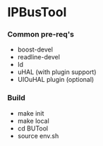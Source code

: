 # IPBusTool


### Common pre-req's
* boost-devel
* readline-devel
* ld
* uHAL (with plugin support)
* UIOuHAL plugin (optional)

### Build
* make init
* make local
* cd BUTool
* source env.sh
